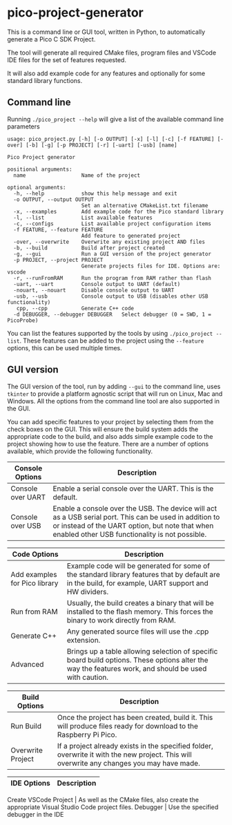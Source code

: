# pico-project-generator

This is a command line or GUI tool, written in Python, to automatically generate a Pico C SDK Project.

The tool will generate all required CMake files, program files and VSCode IDE files for the set of features requested.

It will also add example code for any features and optionally for some standard library functions.

## Command line

Running `./pico_project --help` will give a list of the available command line parameters

```
usage: pico_project.py [-h] [-o OUTPUT] [-x] [-l] [-c] [-f FEATURE] [-over] [-b] [-g] [-p PROJECT] [-r] [-uart] [-usb] [name]

Pico Project generator

positional arguments:
  name                  Name of the project

optional arguments:
  -h, --help            show this help message and exit
  -o OUTPUT, --output OUTPUT
                        Set an alternative CMakeList.txt filename
  -x, --examples        Add example code for the Pico standard library
  -l, --list            List available features
  -c, --configs         List available project configuration items
  -f FEATURE, --feature FEATURE
                        Add feature to generated project
  -over, --overwrite    Overwrite any existing project AND files
  -b, --build           Build after project created
  -g, --gui             Run a GUI version of the project generator
  -p PROJECT, --project PROJECT
                        Generate projects files for IDE. Options are: vscode
  -r, --runFromRAM      Run the program from RAM rather than flash
  -uart, --uart         Console output to UART (default)
  -nouart, --nouart     Disable console output to UART
  -usb, --usb           Console output to USB (disables other USB functionality)
   cpp, --cpp           Generate C++ code
  -d DEBUGGER, --debugger DEBUGGER   Select debugger (0 = SWD, 1 = PicoProbe)
```
You can list the features supported by the tools by using `./pico_project --list`. These features can
be added to the project using the `--feature` options, this can be used multiple times.



## GUI version

The GUI version of the tool, run by adding `--gui` to the command line, uses `tkinter` to provide a platform agnostic script that will run on Linux, Mac and Windows. All the options from the command line tool are also supported in the GUI.

You can add specific features to your project by selecting them from the check boxes on the GUI. This will ensure the build system adds the appropriate code to the build, and also adds simple example code to the project showing how to use the feature. There are a number of options available, which provide the following functionality.

Console Options | Description
----------------|-----------
Console over UART | Enable a serial console over the UART. This is the default.
Console over USB | Enable a console over the USB. The device will act as a USB serial port. This can be used in addition to or instead of the UART option, but note that when enabled other USB functionality is not possible.


Code Options | Description
-------------| -----------
Add examples for Pico library | Example code will be generated for some of the standard library features that by default are in the build, for example, UART support and HW dividers.
Run from RAM | Usually, the build creates a binary that will be installed to the flash memory. This forces the binary to work directly from RAM.
Generate C++ | Any generated source files will use the .cpp extension.
Advanced  | Brings up a table allowing selection of specific board build options. These options alter the way the features work, and should be used with caution.


Build Options | Description
--------------| -----------
Run Build | Once the project has been created, build it. This will produce files ready for download to the Raspberry Pi Pico.
Overwrite Project | If a project already exists in the specified folder, overwrite it with the new project. This will overwrite any changes you may have made.

IDE Options | Description
------------| -----------

Create VSCode Project | As well as the CMake files, also create the appropriate Visual Studio Code project files.
Debugger | Use the specified debugger in the IDE









